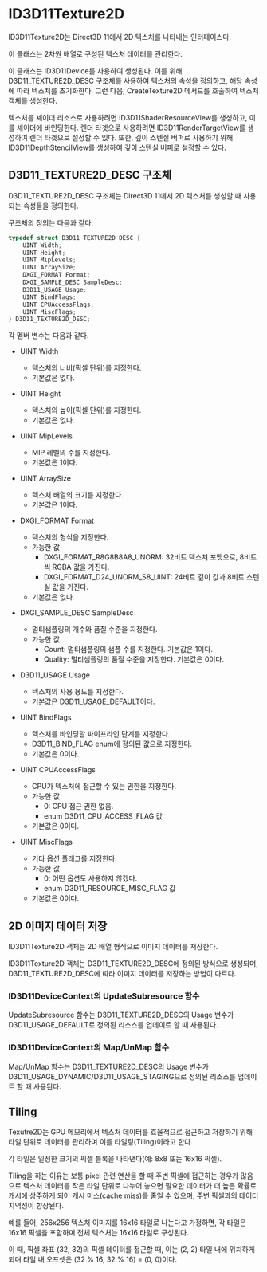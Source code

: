 # ID3D11Texture2D
ID3D11Texture2D는 Direct3D 11에서 2D 텍스처를 나타내는 인터페이스다. 

이 클래스는 2차원 배열로 구성된 텍스처 데이터를 관리한다.

이 클래스는 ID3D11Device를 사용하여 생성된다. 이를 위해 D3D11_TEXTURE2D_DESC 구조체를 사용하여 텍스처의 속성을 정의하고, 해당 속성에 따라 텍스처를 초기화한다. 그런 다음, CreateTexture2D 메서드를 호출하여 텍스처 객체를 생성한다.

텍스처를 셰이더 리소스로 사용하려면 ID3D11ShaderResourceView를 생성하고, 이를 셰이더에 바인딩한다. 렌더 타겟으로 사용하려면 ID3D11RenderTargetView를 생성하여 렌더 타겟으로 설정할 수 있다. 또한, 깊이 스텐실 버퍼로 사용하기 위해 ID3D11DepthStencilView를 생성하여 깊이 스텐실 버퍼로 설정할 수 있다.

## D3D11_TEXTURE2D_DESC 구조체
D3D11_TEXTURE2D_DESC 구조체는 Direct3D 11에서 2D 텍스처를 생성할 때 사용되는 속성들을 정의한다. 

구조체의 정의는 다음과 같다.
```cpp
typedef struct D3D11_TEXTURE2D_DESC {
    UINT Width;
    UINT Height;
    UINT MipLevels;
    UINT ArraySize;
    DXGI_FORMAT Format;
    DXGI_SAMPLE_DESC SampleDesc;
    D3D11_USAGE Usage;
    UINT BindFlags;
    UINT CPUAccessFlags;
    UINT MiscFlags;
} D3D11_TEXTURE2D_DESC;
```

각 멤버 변수는 다음과 같다.

* UINT Width
  * 텍스처의 너비(픽셀 단위)를 지정한다.
  * 기본값은 없다.

* UINT Height
  * 텍스처의 높이(픽셀 단위)를 지정한다.
  * 기본값은 없다.

* UINT MipLevels
  * MIP 레벨의 수를 지정한다.
  * 기본값은 1이다.

* UINT ArraySize
  * 텍스처 배열의 크기를 지정한다.
  * 기본값은 1이다.

* DXGI_FORMAT Format
  * 텍스처의 형식을 지정한다.
  * 가능한 값
      * DXGI_FORMAT_R8G8B8A8_UNORM: 32비트 텍스처 포맷으로, 8비트씩 RGBA 값을 가진다.
      * DXGI_FORMAT_D24_UNORM_S8_UINT: 24비트 깊이 값과 8비트 스텐실 값을 가진다.
  * 기본값은 없다.

* DXGI_SAMPLE_DESC SampleDesc
  * 멀티샘플링의 개수와 품질 수준을 지정한다.
  * 가능한 값
      * Count: 멀티샘플링의 샘플 수를 지정한다. 기본값은 1이다.
      * Quality: 멀티샘플링의 품질 수준을 지정한다. 기본값은 0이다.

* D3D11_USAGE Usage
  * 텍스처의 사용 용도를 지정한다.
  * 기본값은 D3D11_USAGE_DEFAULT이다.

* UINT BindFlags
  * 텍스처를 바인딩할 파이프라인 단계를 지정한다.
  * D3D11_BIND_FLAG enum에 정의된 값으로 지정한다.
  * 기본값은 0이다.

* UINT CPUAccessFlags
  * CPU가 텍스처에 접근할 수 있는 권한을 지정한다.
  * 가능한 값
      * 0: CPU 접근 권한 없음.
      * enum D3D11_CPU_ACCESS_FLAG 값 
  * 기본값은 0이다.

* UINT MiscFlags
  * 기타 옵션 플래그를 지정한다.
  * 가능한 값
      * 0: 어떤 옵션도 사용하지 않겠다.
      * enum D3D11_RESOURCE_MISC_FLAG 값
  * 기본값은 0이다.

## 2D 이미지 데이터 저장
ID3D11Texture2D 객체는 2D 배열 형식으로 이미지 데이터를 저장한다.

ID3D11Texture2D 객체는 D3D11_TEXTURE2D_DESC에 정의된 방식으로 생성되며, D3D11_TEXTURE2D_DESC에 따라 이미지 데이터를 저장하는 방법이 다르다.

### ID3D11DeviceContext의 UpdateSubresource 함수
UpdateSubresource 함수는 D3D11_TEXTURE2D_DESC의 Usage 변수가 D3D11_USAGE_DEFAULT로 정의된 리소스를 업데이트 할 때 사용된다.

### ID3D11DeviceContext의 Map/UnMap 함수
Map/UnMap 함수는 D3D11_TEXTURE2D_DESC의 Usage 변수가 D3D11_USAGE_DYNAMIC/D3D11_USAGE_STAGING으로 정의된 리소스를 업데이트 할 때 사용된다.

## Tiling 
Texutre2D는 GPU 메모리에서 텍스처 데이터를 효율적으로 접근하고 저장하기 위해 타일 단위로 데이터를 관리하며 이를 타일링(Tiling)이라고 한다. 

각 타일은 일정한 크기의 픽셀 블록을 나타낸다(예: 8x8 또는 16x16 픽셀).

Tiling을 하는 이유는 보통 pixel 관련 연산을 할 때 주변 픽셀에 접근하는 경우가 많음으로 텍스처 데이터를 작은 타일 단위로 나누어 놓으면 필요한 데이터가 더 높은 확률로 캐시에 상주하게 되어 캐시 미스(cache miss)를 줄일 수 있으며, 주변 픽셀과의 데이터 지역성이 향상된다.

예를 들어, 256x256 텍스처 이미지를 16x16 타일로 나눈다고 가정하면, 각 타일은 16x16 픽셀을 포함하며 
전체 텍스처는 16x16 타일로 구성된다.

이 때, 픽셀 좌표 (32, 32)의 픽셀 데이터를 접근할 때, 이는 (2, 2) 타일 내에 위치하게 되며 타일 내 오프셋은 (32 % 16, 32 % 16) = (0, 0)이다.